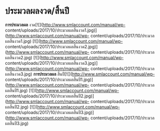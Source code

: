 # ประมวลผลงวด/สิ้นปี

**การประมวลผล** งวด[![](http://www.smlaccount.com/manual/wp-
content/uploads/2017/10/ประมวลผลสิ้นงวด1.jpg)](http://www.smlaccount.com/manual/wp-
content/uploads/2017/10/ประมวลผลสิ้นงวด1.jpg)
[![](http://www.smlaccount.com/manual/wp-
content/uploads/2017/10/ประมวลผลสิ้นงวด2.jpg)](http://www.smlaccount.com/manual/wp-
content/uploads/2017/10/ประมวลผลสิ้นงวด2.jpg)
[![](http://www.smlaccount.com/manual/wp-
content/uploads/2017/10/ประมวลผลสิ้นงวด3.jpg)](http://www.smlaccount.com/manual/wp-
content/uploads/2017/10/ประมวลผลสิ้นงวด3.jpg)   **การประมวลผล**
สิ้นปี[![](http://www.smlaccount.com/manual/wp-
content/uploads/2017/10/ประมวลผลสิ้นปี1.jpg)](http://www.smlaccount.com/manual/wp-
content/uploads/2017/10/ประมวลผลสิ้นปี1.jpg)
[![](http://www.smlaccount.com/manual/wp-
content/uploads/2017/10/ประมวลผลสิ้นปี2.jpg)](http://www.smlaccount.com/manual/wp-
content/uploads/2017/10/ประมวลผลสิ้นปี2.jpg)
[![](http://www.smlaccount.com/manual/wp-
content/uploads/2017/10/ประมวลผลสิ้นปี3.jpg)](http://www.smlaccount.com/manual/wp-
content/uploads/2017/10/ประมวลผลสิ้นปี3.jpg)  

